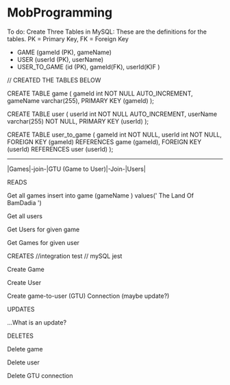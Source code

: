 # MobProgramming

To do:
Create Three Tables in MySQL:
These are the definitions for the tables. PK = Primary Key, FK = Foreign Key
- GAME (gameId (PK), gameName)
- USER (userId (PK), userName)
- USER_TO_GAME (id (PK), gameId(FK), userId(K)F )


// CREATED THE TABLES BELOW

CREATE TABLE game ( 
    gameId int NOT NULL AUTO_INCREMENT, 
    gameName varchar(255),
    PRIMARY KEY (gameId)
    );

CREATE TABLE user ( 
    userId int NOT NULL AUTO_INCREMENT, 
    userName varchar(255) NOT NULL,
    PRIMARY KEY (userId)
    );

CREATE TABLE user_to_game ( 
    gameId int NOT NULL,
    userId int NOT NULL,
    FOREIGN KEY (gameId) REFERENCES game (gameId),
    FOREIGN KEY (userId) REFERENCES user (userId)
    );

_____________

|Games|-join-|GTU (Game to User)|-Join-|Users|

READS

Get all games 
insert into game (gameName ) values(' The Land Of BamDadia ')

Get all users

Get Users for given game 

Get Games for given user


CREATES 
//integration test
// mySQL jest 

Create Game 

Create User 

Create game-to-user (GTU) Connection (maybe update?)


UPDATES

...What is an update? 


DELETES

Delete game

Delete user 

Delete GTU connection

